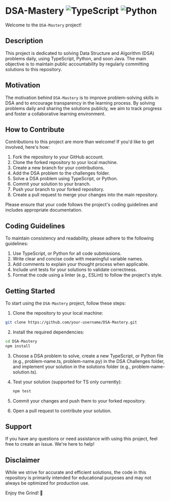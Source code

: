 # DSA-Mastery ![TypeScript](https://img.shields.io/badge/typescript-%23007ACC.svg?style=for-the-badge&logo=typescript&logoColor=white) ![Python](https://img.shields.io/badge/Python-FFD43B?style=for-the-badge&logo=python&logoColor=blue)

Welcome to the `DSA-Mastery` project!

## Description

This project is dedicated to solving Data Structure and Algorithm (DSA) problems daily, using TypeScript, Python, and soon Java. The main objective is to maintain public accountability by regularly committing solutions to this repository.

## Motivation

The motivation behind `DSA-Mastery` is to improve problem-solving skills in DSA and to encourage transparency in the learning process. By solving problems daily and sharing the solutions publicly, we aim to track progress and foster a collaborative learning environment.

## How to Contribute

Contributions to this project are more than welcome! If you'd like to get involved, here's how:

1. Fork the repository to your GitHub account.
2. Clone the forked repository to your local machine.
3. Create a new branch for your contributions.
4. Add the DSA problem to the challenges folder.
5. Solve a DSA problem using TypeScript, or Python.
6. Commit your solution to your branch.
7. Push your branch to your forked repository.
8. Create a pull request to merge your changes into the main repository.

Please ensure that your code follows the project's coding guidelines and includes appropriate documentation.

## Coding Guidelines

To maintain consistency and readability, please adhere to the following guidelines:

1. Use TypeScript, or Python for all code submissions.
2. Write clear and concise code with meaningful variable names.
3. Add comments to explain your thought process when applicable.
4. Include unit tests for your solutions to validate correctness.
5. Format the code using a linter (e.g., ESLint) to follow the project's style.

## Getting Started

To start using the `DSA-Mastery` project, follow these steps:

1. Clone the repository to your local machine:

  ```bash
  git clone https://github.com/your-username/DSA-Mastery.git
  ```

2. Install the required dependencies:

  ```bash
  cd DSA-Mastery
  npm install
  ```

3. Choose a DSA problem to solve, create a new TypeScript, or Python file (e.g., problem-name.ts, problem-name.py) in the DSA Challenges folder, and implement your solution in the solutions folder (e.g., problem-name-solution.ts).

4. Test your solution (supported for TS only currently):
   
   ```bash
   npm test
   ```
   
6. Commit your changes and push them to your forked repository.

7. Open a pull request to contribute your solution.

## Support
If you have any questions or need assistance with using this project, feel free to create an issue. We're here to help!

## Disclaimer
While we strive for accurate and efficient solutions, the code in this repository is primarily intended for educational purposes and may not always be optimized for production use.

Enjoy the Grind! 🚀
